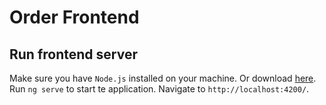 # Order Frontend

## Run frontend server

Make sure you have `Node.js` installed on your machine. Or download [here](https://nodejs.org/en/).
Run `ng serve` to start te application. Navigate to `http://localhost:4200/`. 
